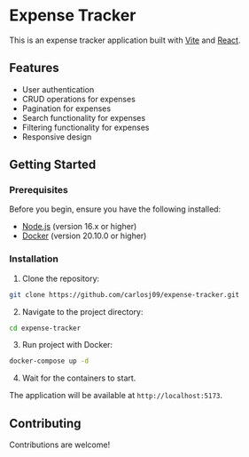 # Expense Tracker

This is an expense tracker application built with [Vite](https://vitejs.dev/) and [React](https://react.dev/).

## Features

- User authentication
- CRUD operations for expenses
- Pagination for expenses
- Search functionality for expenses
- Filtering functionality for expenses
- Responsive design

## Getting Started

### Prerequisites

Before you begin, ensure you have the following installed:

- [Node.js](https://nodejs.org/en/download/) (version 16.x or higher)
- [Docker](https://docs.docker.com/get-docker/) (version 20.10.0 or higher)

### Installation

1. Clone the repository:

```bash
git clone https://github.com/carlosj09/expense-tracker.git
```

2. Navigate to the project directory:

```bash
cd expense-tracker
```

3. Run project with Docker:

```bash
docker-compose up -d
```

4. Wait for the containers to start.

The application will be available at `http://localhost:5173`.

## Contributing

Contributions are welcome!
